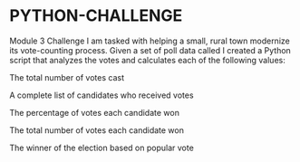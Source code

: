 # PYTHON-CHALLENGE
Module 3 Challenge
I am tasked with helping a small, rural town modernize its vote-counting process.
Given a set of poll data called I created a Python script that analyzes the votes and calculates each of the following values:

The total number of votes cast

A complete list of candidates who received votes

The percentage of votes each candidate won

The total number of votes each candidate won

The winner of the election based on popular vote
